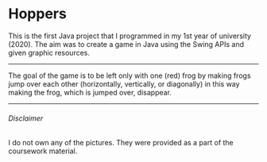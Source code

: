 # Hoppers
This is the first Java project that I programmed in my 1st year of university (2020).
The aim was to create a game in Java using the Swing APIs and given graphic resources.
***
The goal of the game is to be left only with one (red) frog by making frogs jump over each other (horizontally, vertically, or diagonally) in this way making the frog, which is jumped over, disappear.
***
###### Disclaimer
I do not own any of the pictures. They were provided as a part of the coursework material.
